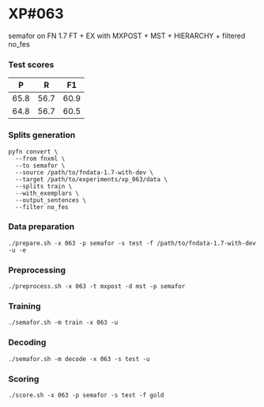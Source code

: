 # XP\#063

semafor on FN 1.7 FT + EX with MXPOST + MST + HIERARCHY + filtered no_fes

### Test scores
| P | R | F1 |
| --- | --- | --- |
| 65.8 | 56.7 | 60.9 |
| 64.8 | 56.7 | 60.5 |

### Splits generation
```
pyfn convert \
  --from fnxml \
  --to semafor \
  --source /path/to/fndata-1.7-with-dev \
  --target /path/to/experiments/xp_063/data \
  --splits train \
  --with_exemplars \
  --output_sentences \
  --filter no_fes
```

### Data preparation
```
./prepare.sh -x 063 -p semafor -s test -f /path/to/fndata-1.7-with-dev -u -e
```

### Preprocessing
```
./preprocess.sh -x 063 -t mxpost -d mst -p semafor
```

### Training
```
./semafor.sh -m train -x 063 -u
```

### Decoding
```
./semafor.sh -m decode -x 063 -s test -u
```

### Scoring
```
./score.sh -x 063 -p semafor -s test -f gold
```
